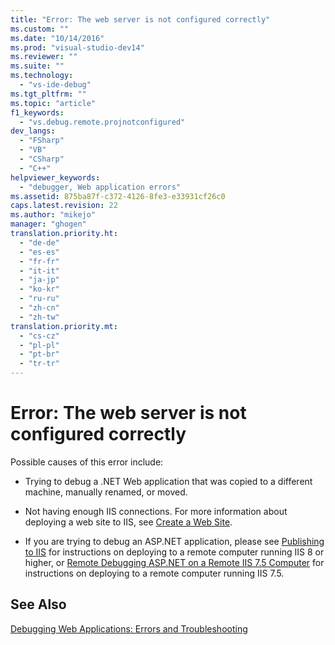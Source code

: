 ```yaml
---
title: "Error: The web server is not configured correctly"
ms.custom: ""
ms.date: "10/14/2016"
ms.prod: "visual-studio-dev14"
ms.reviewer: ""
ms.suite: ""
ms.technology: 
  - "vs-ide-debug"
ms.tgt_pltfrm: ""
ms.topic: "article"
f1_keywords: 
  - "vs.debug.remote.projnotconfigured"
dev_langs: 
  - "FSharp"
  - "VB"
  - "CSharp"
  - "C++"
helpviewer_keywords: 
  - "debugger, Web application errors"
ms.assetid: 875ba87f-c372-4126-8fe3-e33931cf26c0
caps.latest.revision: 22
ms.author: "mikejo"
manager: "ghogen"
translation.priority.ht: 
  - "de-de"
  - "es-es"
  - "fr-fr"
  - "it-it"
  - "ja-jp"
  - "ko-kr"
  - "ru-ru"
  - "zh-cn"
  - "zh-tw"
translation.priority.mt: 
  - "cs-cz"
  - "pl-pl"
  - "pt-br"
  - "tr-tr"
---
```

# Error: The web server is not configured correctly
Possible causes of this error include:  
  
-   Trying to debug a .NET Web application that was copied to a different machine, manually renamed, or moved.  
  
-   Not having enough IIS connections. For more information about deploying a web site to IIS, see [Create a Web Site](http://www.iis.net/learn/get-started/getting-started-with-iis/create-a-web-site).  
  
-   If you are trying to debug an ASP.NET application, please see [Publishing to IIS](https://docs.asp.net/en/latest/publishing/iis.html) for instructions on deploying to a remote computer running IIS 8 or higher, or [Remote Debugging ASP.NET on a Remote IIS 7.5 Computer](../debugger/remote-debugging-asp.net-on-a-remote-iis-7.5-computer.md) for instructions on deploying to a remote computer running IIS 7.5.  
  
## See Also  
 [Debugging Web Applications: Errors and Troubleshooting](../debugger/debugging-web-applications--errors-and-troubleshooting.md)